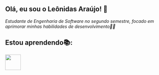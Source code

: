 ## Olá, eu sou o Leônidas Araújo! 👋
*Estudante de Engenharia de Software no segundo semestre, focado em aprimorar minhas habilidades de desenvolvimento👨‍💻*
## Estou aprendendo📚:
<img src="https://cdn.jsdelivr.net/gh/devicons/devicon@latest/icons/python/python-original.svg" width="50" heigth="50" />
          

